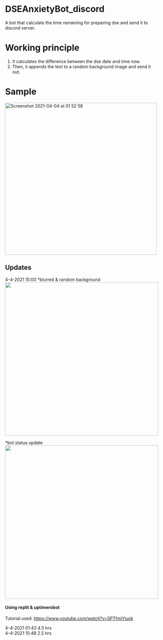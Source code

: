 # DSEAnxietyBot_discord
A bot that calculate the time remaining for preparing dse and send it to discord server.



# Working principle #

1. It calculates the difference between the dse date and time now.
2. Then, it appends the text to a random background image and send it out.



# Sample #
<img width="495" alt="Screenshot 2021-04-04 at 01 52 58" src="https://user-images.githubusercontent.com/53013464/113487075-7e774000-94e8-11eb-8271-dc3dd0946f58.png">



## Updates ##
4-4-2021 15:00
*blurred & random background
</br>
<img src="https://user-images.githubusercontent.com/53013464/113501005-e95e6080-9554-11eb-8d61-d55edb346178.png" width="500">

*bot status update
</br>
<img src="https://user-images.githubusercontent.com/53013464/113501040-2aef0b80-9555-11eb-8262-6b6259b3ae53.png" width="500">


#### Using replit & uptimerobot ####
Tutorial used:
https://www.youtube.com/watch?v=SPTfmiYiuok



4-4-2021 01:43
4.5 hrs
</br>
4-4-2021 15:48
2.5 hrs

